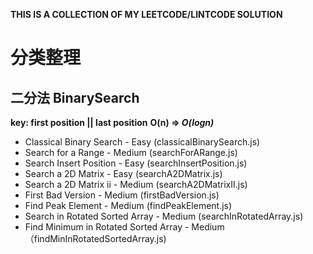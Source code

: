**THIS IS A COLLECTION OF MY LEETCODE/LINTCODE SOLUTION**

# 分类整理

## 二分法 BinarySearch
**key: first position || last position**
**O(n) => *O(logn)***

* Classical Binary Search - Easy (classicalBinarySearch.js)
* Search for a Range - Medium (searchForARange.js)
* Search Insert Position - Easy (searchInsertPosition.js)
* Search a 2D Matrix - Easy (searchA2DMatrix.js)
* Search a 2D Matrix ii - Medium (searchA2DMatrixII.js)
* First Bad Version - Medium (firstBadVersion.js)
* Find Peak Element - Medium (findPeakElement.js)
* Search in Rotated Sorted Array - Medium (searchInRotatedArray.js)
* Find Minimum in Rotated Sorted Array - Medium （findMinInRotatedSortedArray.js)